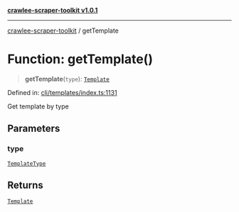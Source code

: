 [**crawlee-scraper-toolkit v1.0.1**](../README.md)

***

[crawlee-scraper-toolkit](../globals.md) / getTemplate

# Function: getTemplate()

> **getTemplate**(`type`): [`Template`](../-internal-/interfaces/Template.md)

Defined in: [cli/templates/index.ts:1131](https://github.com/devalexanderdaza/crawlee-scraper-toolkit/blob/main/src/cli/templates/index.ts#L1131)

Get template by type

## Parameters

### type

[`TemplateType`](../-internal-/type-aliases/TemplateType.md)

## Returns

[`Template`](../-internal-/interfaces/Template.md)
